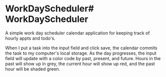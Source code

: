 # WorkDayScheduler# WorkDayScheduler
A simple work day scheduler calendar application for keeping track of hourly appts and todo's.

When I put a task into the input field and click save, the calendar commits the task to my computer's local storage. 
As the day progresses, the input field will update with a color code by past, present, and future. 
Hours in the past will show up in grey, the current hour will show up red, and the past hour will be shaded green. 

